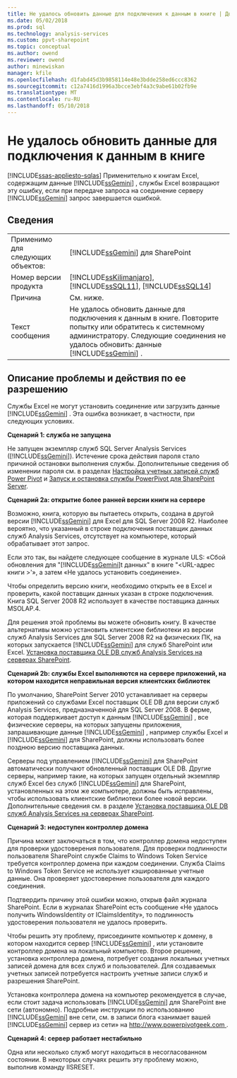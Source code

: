 ```yaml
---
title: Не удалось обновить данные для подключения к данным в книге | Документы Microsoft
ms.date: 05/02/2018
ms.prod: sql
ms.technology: analysis-services
ms.custom: ppvt-sharepoint
ms.topic: conceptual
ms.author: owend
ms.reviewer: owend
author: minewiskan
manager: kfile
ms.openlocfilehash: d1fabd45d3b9858114e48e3bdde258ed6ccc8362
ms.sourcegitcommit: c12a7416d1996a3bcce3ebf4a3c9abe61b02fb9e
ms.translationtype: MT
ms.contentlocale: ru-RU
ms.lasthandoff: 05/10/2018
---
```

# <a name="unable-to-refresh-data-for-a-data-connection-in-the-workbook"></a>Не удалось обновить данные для подключения к данным в книге
[!INCLUDE[ssas-appliesto-sqlas](../../includes/ssas-appliesto-sqlas.md)]
  Применительно к книгам Excel, содержащим данные [!INCLUDE[ssGemini](../../includes/ssgemini-md.md)] , службы Excel возвращают эту ошибку, если при передаче запроса на соединение серверу [!INCLUDE[ssGemini](../../includes/ssgemini-md.md)] запрос завершается ошибкой.  
  
## <a name="details"></a>Сведения  
  
|||  
|-|-|  
|Применимо для следующих объектов:|[!INCLUDE[ssGemini](../../includes/ssgemini-md.md)] для SharePoint|  
|Номер версии продукта|[!INCLUDE[ssKilimanjaro](../../includes/sskilimanjaro-md.md)], [!INCLUDE[ssSQL11](../../includes/sssql11-md.md)], [!INCLUDE[ssSQL14](../../includes/sssql14-md.md)]|  
|Причина|См. ниже.|  
|Текст сообщения|Не удалось обновить данные для подключения к данным в книге. Повторите попытку или обратитесь к системному администратору. Следующие соединения не удалось обновить: данные [!INCLUDE[ssGemini](../../includes/ssgemini-md.md)] .|  
  
## <a name="explanation-and-resolution"></a>Описание проблемы и действия по ее разрешению  
 Службы Excel не могут установить соединение или загрузить данные [!INCLUDE[ssGemini](../../includes/ssgemini-md.md)] . Эта ошибка возникает, в частности, при следующих условиях.  
  
 **Сценарий 1: служба не запущена**  
  
 Не запущен экземпляр служб SQL Server Analysis Services ([!INCLUDE[ssGemini](../../includes/ssgemini-md.md)]). Истечение срока действия пароля стало причиной остановки выполнения службы. Дополнительные сведения об изменении пароля см. в разделах [Настройка учетных записей служб Power Pivot](../../analysis-services/power-pivot-sharepoint/configure-power-pivot-service-accounts.md) и [Запуск и остановка службы PowerPivot для SharePoint Server](../../analysis-services/power-pivot-sharepoint/start-or-stop-a-power-pivot-for-sharepoint-server.md).  
  
 **Сценарий 2a: открытие более ранней версии книги на сервере**  
  
 Возможно, книга, которую вы пытаетесь открыть, создана в другой версии [!INCLUDE[ssGemini](../../includes/ssgemini-md.md)] для Excel для SQL Server 2008 R2. Наиболее вероятно, что указанный в строке подключения поставщик данных служб Analysis Services, отсутствует на компьютере, который обрабатывает этот запрос.  
  
 Если это так, вы найдете следующее сообщение в журнале ULS: «Сбой обновления для "[!INCLUDE[ssGemini](../../includes/ssgemini-md.md)]t данных" в книге "\<URL-адрес книги >'», а затем «Не удалось установить соединение».  
  
 Чтобы определить версию книги, необходимо открыть ее в Excel и проверить, какой поставщик данных указан в строке подключения. Книга SQL Server 2008 R2 использует в качестве поставщика данных MSOLAP.4.  
  
 Для решения этой проблемы вы можете обновить книгу. В качестве альтернативы можно установить клиентские библиотеки из версии служб Analysis Services для SQL Server 2008 R2 на физических ПК, на которых запускается [!INCLUDE[ssGemini](../../includes/ssgemini-md.md)] для служб SharePoint или Excel. [Установка поставщика OLE DB служб Analysis Services на серверах SharePoint](http://msdn.microsoft.com/en-us/2c62daf9-1f2d-4508-a497-af62360ee859).  
  
 **Сценарий 2b: службы Excel выполняются на сервере приложений, на котором находится неправильная версия клиентских библиотек**  
  
 По умолчанию, SharePoint Server 2010 устанавливает на серверы приложений со службами Excel поставщик OLE DB для версии служб Analysis Services, предназначенной для SQL Server 2008. В ферме, которая поддерживает доступ к данным [!INCLUDE[ssGemini](../../includes/ssgemini-md.md)] , все физические серверы, на которых запущены приложения, запрашивающие данные [!INCLUDE[ssGemini](../../includes/ssgemini-md.md)] , например службы Excel и [!INCLUDE[ssGemini](../../includes/ssgemini-md.md)] для SharePoint, должны использовать более позднюю версию поставщика данных.  
  
 Серверы под управлением [!INCLUDE[ssGemini](../../includes/ssgemini-md.md)] для SharePoint автоматически получают обновленный поставщик OLE DB. Другие серверы, например такие, на которых запущен отдельный экземпляр служб Excel без служб [!INCLUDE[ssGemini](../../includes/ssgemini-md.md)] для SharePoint, установленных на этом же компьютере, должны быть исправлены, чтобы использовать клиентские библиотеки более новой версии. Дополнительные сведения см. в разделе [Установка поставщика OLE DB служб Analysis Services на серверах SharePoint](http://msdn.microsoft.com/en-us/2c62daf9-1f2d-4508-a497-af62360ee859).  
  
 **Сценарий 3: недоступен контроллер домена**  
  
 Причина может заключаться в том, что контроллер домена недоступен для проверки удостоверения пользователя. Для проверки подлинности пользователя SharePoint службе Claims to Windows Token Service требуется контроллер домена при каждом соединении. Служба Claims to Windows Token Service не использует кэшированные учетные данные. Она проверяет удостоверение пользователя для каждого соединения.  
  
 Подтвердить причину этой ошибки можно, открыв файл журнала SharePoint. Если в журналах SharePoint есть сообщение «Не удалось получить WindowsIdentity от IClaimsIdentity», то подлинность удостоверения пользователя не удалось проверить.  
  
 Чтобы решить эту проблему, присоедините компьютер к домену, в котором находится сервер [!INCLUDE[ssGemini](../../includes/ssgemini-md.md)] , или установите контроллер домена на локальный компьютер. Второе решение, установка контроллера домена, потребует создания локальных учетных записей домена для всех служб и пользователей. Для создаваемых учетных записей потребуется настроить учетные записи служб и разрешения SharePoint.  
  
 Установка контроллера домена на компьютер рекомендуется в случае, если стоит задача использовать [!INCLUDE[ssGemini](../../includes/ssgemini-md.md)] для SharePoint вне сети (автономно). Подробные инструкции по использованию [!INCLUDE[ssGemini](../../includes/ssgemini-md.md)] вне сети, см. в записи блога «занимает вашей [!INCLUDE[ssGemini](../../includes/ssgemini-md.md)] сервер из сети» на [ http://www.powerpivotgeek.com ](http://go.microsoft.com/fwlink/?LinkId=184241).  
  
 **Сценарий 4: сервер работает нестабильно**  
  
 Одна или несколько служб могут находиться в несогласованном состоянии. В некоторых случаях решить эту проблему можно, выполнив команду IISRESET.  
  
  
